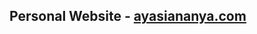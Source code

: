 ## Personal Website - [ayasiananya.com](https://htmlpreview.github.io/?https://github.com/ananya-ayasi/ananya-ayasi.github.io/blob/main/index.html)
